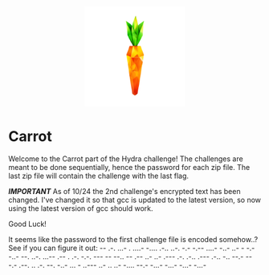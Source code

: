 <div id="top" align="center">
<img src="https://github.com/ethanpinter/hydra/blob/38575ec78ec9bdfa8718234f95d719fc45872fa8/Challenge%20C%20-%20Carrot/src/carrot.png" alt="logo" width="200px"/>
</div>

# Carrot

Welcome to the Carrot part of the Hydra challenge! 
The challenges are meant to be done sequentially, hence the password for each zip file.
The last zip file will contain the challenge with the last flag.

***IMPORTANT*** As of 10/24 the 2nd challenge's encrypted text has been changed. I've changed it so that gcc is updated to the latest version, so now using the latest version of gcc should work.

Good Luck!

It seems like the password to the first challenge file is encoded somehow..? See if you can figure it out:
-- .-. ...- . ....- -.... .-.. ..-. -.- -.-- ....- -..- ..- - -.- -..- --. ..-. ...-- .-- . .-. -.-. --- -- --.. -- .-- ..- ..- .--- .-. .-.. .--- .-.. -.. --.- -- -.- .--. .. .-. --. -..- ... - ..--- ..- .. ..- -.... --.- -...- -...- -...- -...-

